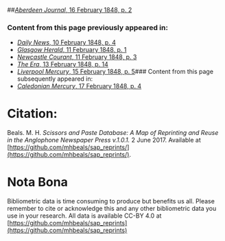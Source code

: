 ##[*Aberdeen Journal*, 16 February 1848, p. 2](https://mhbeals.github.io/sap_html/Aberdeen-Journal/Aberdeen-Journal-16-February-1848-p-2)

### Content from this page previously appeared in:
+ [*Daily News*, 10 February 1848, p. 4](https://mhbeals.github.io/sap_html/Daily-News/Daily-News-10-February-1848-p-4)
+ [*Glasgow Herald*, 11 February 1848, p. 1](https://mhbeals.github.io/sap_html/Glasgow-Herald/Glasgow-Herald-11-February-1848-p-1)
+ [*Newcastle Courant*, 11 February 1848, p. 3](https://mhbeals.github.io/sap_html/Newcastle-Courant/Newcastle-Courant-11-February-1848-p-3)
+ [*The Era*, 13 February 1848, p. 14](https://mhbeals.github.io/sap_html/The-Era/The-Era-13-February-1848-p-14)
+ [*Liverpool Mercury*, 15 February 1848, p. 5](https://mhbeals.github.io/sap_html/Liverpool-Mercury/Liverpool-Mercury-15-February-1848-p-5)### Content from this page subsequently appeared in:
+ [*Caledonian Mercury*, 17 February 1848, p. 4](https://mhbeals.github.io/sap_html/Caledonian-Mercury/Caledonian-Mercury-17-February-1848-p-4)
                    
# Citation: 

Beals. M. H. *Scissors and Paste Database: A Map of Reprinting and Reuse in the Anglophone Newspaper Press v.1.0.1.* 2 June 2017. Available at [https://github.com/mhbeals/sap_reprints/](https://github.com/mhbeals/sap_reprints/). 
                    
# Nota Bona

Bibliometric data is time consuming to produce but benefits us all. Please remember to cite or acknowledge this and any other bibliometric data you use in your research. All data is available CC-BY 4.0 at [https://github.com/mhbeals/sap_reprints](https://github.com/mhbeals/sap_reprints)